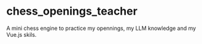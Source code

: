 # chess_openings_teacher
A mini chess engine to practice my opennings, my LLM knowledge and my Vue.js skils.
